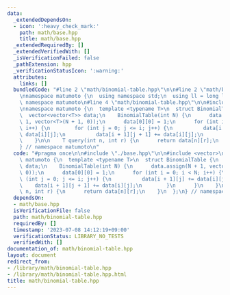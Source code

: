 ```yaml
---
data:
  _extendedDependsOn:
  - icon: ':heavy_check_mark:'
    path: math/base.hpp
    title: math/base.hpp
  _extendedRequiredBy: []
  _extendedVerifiedWith: []
  _isVerificationFailed: false
  _pathExtension: hpp
  _verificationStatusIcon: ':warning:'
  attributes:
    links: []
  bundledCode: "#line 2 \"math/binomial-table.hpp\"\n\n#line 2 \"math/base.hpp\"\n\
    \nnamespace matumoto {\n  using namespace std;\n  using ll = long long;\n} //\
    \ namespace matumoto\n#line 4 \"math/binomial-table.hpp\"\n\n#include <vector>\n\
    \nnamespace matumoto {\n  template <typename T>\n  struct BinomialTable {\n  \
    \  vector<vector<T>> data;\n    BinomialTable(int N) {\n      data.assign(N +\
    \ 1, vector<T>(N + 1, 0));\n      data[0][0] = 1;\n      for (int i = 0; i < N;\
    \ i++) {\n        for (int j = 0; j <= i; j++) {\n          data[i + 1][j] +=\
    \ data[i][j];\n          data[i + 1][j + 1] += data[i][j];\n        }\n      }\n\
    \    }\n\n    T query(int n, int r) {\n      return data[n][r];\n    }\n  };\n\
    } // namespace matumoto\n"
  code: "#pragma once\n\n#include \"./base.hpp\"\n\n#include <vector>\n\nnamespace\
    \ matumoto {\n  template <typename T>\n  struct BinomialTable {\n    vector<vector<T>>\
    \ data;\n    BinomialTable(int N) {\n      data.assign(N + 1, vector<T>(N + 1,\
    \ 0));\n      data[0][0] = 1;\n      for (int i = 0; i < N; i++) {\n        for\
    \ (int j = 0; j <= i; j++) {\n          data[i + 1][j] += data[i][j];\n      \
    \    data[i + 1][j + 1] += data[i][j];\n        }\n      }\n    }\n\n    T query(int\
    \ n, int r) {\n      return data[n][r];\n    }\n  };\n} // namespace matumoto"
  dependsOn:
  - math/base.hpp
  isVerificationFile: false
  path: math/binomial-table.hpp
  requiredBy: []
  timestamp: '2023-07-08 14:12:19+09:00'
  verificationStatus: LIBRARY_NO_TESTS
  verifiedWith: []
documentation_of: math/binomial-table.hpp
layout: document
redirect_from:
- /library/math/binomial-table.hpp
- /library/math/binomial-table.hpp.html
title: math/binomial-table.hpp
---
```

